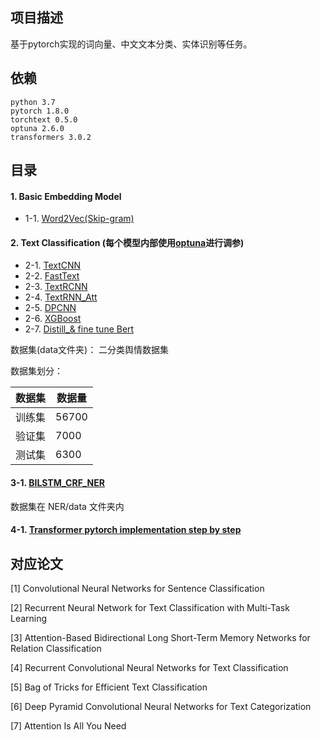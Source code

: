## 项目描述
基于pytorch实现的词向量、中文文本分类、实体识别等任务。 

## 依赖
```
python 3.7
pytorch 1.8.0
torchtext 0.5.0
optuna 2.6.0
transformers 3.0.2
```

## 目录

#### 1. Basic Embedding Model

- 1-1. [Word2Vec(Skip-gram)](1-1.Word2Vec)

#### 2. Text Classification (每个模型内部使用[optuna](https://optuna.org/)进行调参)

- 2-1. [TextCNN](2-1.TextCNN)
- 2-2. [FastText](2-2.FastText)
- 2-3. [TextRCNN](2-3.TextRCNN)
- 2-4. [TextRNN_Att](2-4.TextRNN_Att)
- 2-5. [DPCNN](2-5.DPCNN)
- 2-6. [XGBoost](2-6.XGboost)
- 2-7. [Distill_& fine tune Bert](2-7.Distill_finetune_Bert)
 
数据集(data文件夹)： 二分类舆情数据集

数据集划分：

数据集|数据量
--|--
训练集|56700
验证集|7000
测试集|6300

#### 3-1. [BILSTM_CRF_NER](3-1.NER)

数据集在 NER/data 文件夹内

#### 4-1. [Transformer pytorch implementation step by step](4-1.Transformer)

## 对应论文

[1] Convolutional Neural Networks for Sentence Classification

[2] Recurrent Neural Network for Text Classification with Multi-Task Learning

[3] Attention-Based Bidirectional Long Short-Term Memory Networks for Relation Classification

[4] Recurrent Convolutional Neural Networks for Text Classification

[5] Bag of Tricks for Efficient Text Classification

[6] Deep Pyramid Convolutional Neural Networks for Text Categorization

[7] Attention Is All You Need
